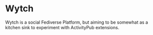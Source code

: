# Wytch
Wytch is a social Fediverse Platform, but aiming to be somewhat as a kitchen sink to experiment with ActivityPub extensions.
